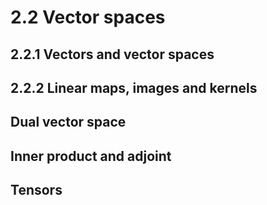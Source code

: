 # 2.2 Vector spaces

## 2.2.1 Vectors and vector spaces

## 2.2.2 Linear maps, images and kernels

## Dual vector space

## Inner product and adjoint

## Tensors